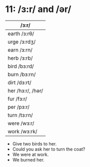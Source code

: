 # 11: /ɜ:r/ and /ər/

|/ɜ:r/|
|-----|
|earth /ɜ:rθ/|
|urge /ɜ:rdʒ/|
|earn /ɜ:rn/|
|herb /ɜ:rb/|
|bird /bɜ:rd/|
|burn /bɜ:rn/|
|dirt /dɜ:rt/|
|her /hɜ:r/, /hər/|
|fur /fɜ:r/|
|per /pɜ:r/|
|turn /tɜ:rn/|
|were /wɜ:r/|
|work /wɜ:rk/|

- Give two birds to her.
- Could you ask her to turn the coat?
- We were at work.
- We burned her.
